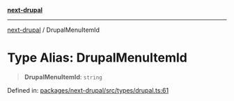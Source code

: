 [**next-drupal**](../README.md)

---

[next-drupal](../globals.md) / DrupalMenuItemId

# Type Alias: DrupalMenuItemId

> **DrupalMenuItemId**: `string`

Defined in: [packages/next-drupal/src/types/drupal.ts:61](https://github.com/chapter-three/next-drupal/blob/e9ce3be1c38aebdcd2cc8c7ae8d8fa2dab7f46bf/packages/next-drupal/src/types/drupal.ts#L61)
